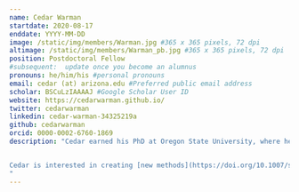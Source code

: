 ```yaml
---
name: Cedar Warman
startdate: 2020-08-17
enddate: YYYY-MM-DD
image: /static/img/members/Warman.jpg #365 x 365 pixels, 72 dpi
altimage: /static/img/members/Warman_pb.jpg #365 x 365 pixels, 72 dpi
position: Postdoctoral Fellow
#subsequent:  update once you become an alumnus
pronouns: he/him/his #personal pronouns
email: cedar (at) arizona.edu #Preferred public email address
scholar: BSCuLzIAAAAJ #Google Scholar User ID
website: https://cedarwarman.github.io/
twitter: cedarwarman
linkedin: cedar-warman-34325219a
github: cedarwarman
orcid: 0000-0002-6760-1869
description: "Cedar earned his PhD at Oregon State University, where he worked with Dr. John Fowler to develop a [high-throughput maize ear phenotyping system](https://doi.org/10.1111/tpj.15166) to track reproductive mutant fitness.


Cedar is interested in creating [new methods](https://doi.org/10.1007/s00497-021-00407-2) for understanding how genetic variation influences a plant's fitness in response to environmental stress.
"
---
```

